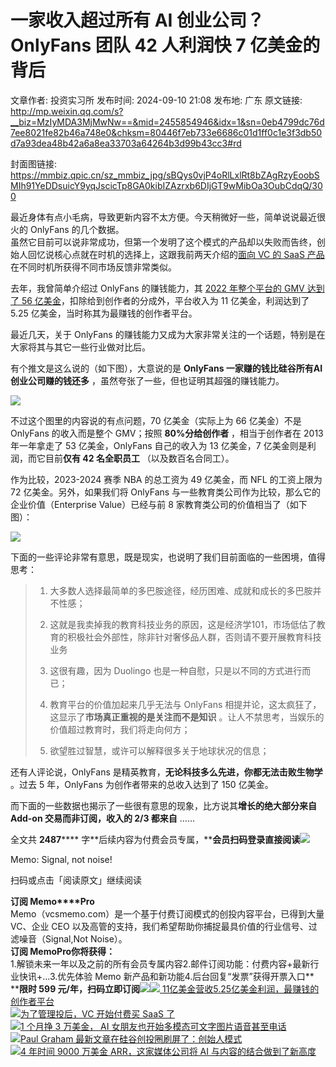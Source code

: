 # 一家收入超过所有 AI 创业公司？OnlyFans 团队 42 人利润快 7 亿美金的背后

文章作者: 投资实习所
发布时间: 2024-09-10 21:08
发布地: 广东
原文链接: http://mp.weixin.qq.com/s?__biz=MzIyMDA3MjMwNw==&mid=2455854946&idx=1&sn=0eb4799dc76d7ee8021fe82b46a748e0&chksm=80446f7eb733e6686c01d1ff0c1e3f3db50d7a93dea48b42a6a8ea33703a64264b3d99b43cc3#rd

封面图链接: https://mmbiz.qpic.cn/sz_mmbiz_jpg/sBQys0vjP4oRlLxlRt8bZAgRzyEoobSMIh91YeDDsuicY9yqJscicTp8GA0kibIZAzrxb6DIjGT9wMibOa3OubCdqQ/300

最近身体有点小毛病，导致更新内容不太方便。今天稍微好一些，简单说说最近很火的 OnlyFans 的几个数据。  
虽然它目前可以说非常成功，但第一个发明了这个模式的产品却以失败而告终，创始人回忆说核心点就在时机的选择上，这跟我前两天介绍的[面向 VC 的 SaaS
产品](http://mp.weixin.qq.com/s?__biz=MzIyMDA3MjMwNw==&mid=2455854922&idx=1&sn=bd280971b7be7ca56e01585d9eaac718&chksm=80446f56b733e6406896a9d01254d245e03e545be93f1dbbddf9caaf9ec2ba72ca3091dc6446&scene=21#wechat_redirect)在不同时机所获得不同市场反馈非常类似。

去年，我曾简单介绍过 OnlyFans 的赚钱能力，其 [2022 年整个平台的 GMV 达到了 56
亿美金](http://mp.weixin.qq.com/s?__biz=MzIyMDA3MjMwNw==&mid=2455851875&idx=1&sn=186fc5b8de23410350dae7a2fb050c6c&chksm=8044637fb733ea6919a0a36659311ee13673de4e8d87abc6c2865d29e21348cdf6eb0c50557c&scene=21#wechat_redirect)，扣除给到创作者的分成外，平台收入为
11 亿美金，利润达到了 5.25 亿美金，当时称其为最赚钱的创作者平台。

最近几天，关于 OnlyFans 的赚钱能力又成为大家非常关注的一个话题，特别是在大家将其与其它一些行业做对比后。

有个推文是这么说的（如下图），大意说的是 **OnlyFans 一家赚的钱比硅谷所有AI 创业公司赚的钱还多**
，虽然夸张了一些，但也证明其超强的赚钱能力。

![](https://mmbiz.qpic.cn/sz_mmbiz_png/sBQys0vjP4oRlLxlRt8bZAgRzyEoobSM8g1Oq5akphJOMIUdnw1BQXEiceUibNyxkRclw6RheCniaAeJibibG68DCWw/640?wx_fmt=png&from=appmsg)

不过这个图里的内容说的有点问题，70 亿美金（实际上为 66 亿美金）不是 OnlyFans 的收入而是整个 GMV；按照 **80%分给创作者**
，相当于创作者在 2013 年一年拿走了 53 亿美金，OnlyFans 自己的收入为 13 亿美金，7 亿美金则是利润，而它目前**仅有 42
名全职员工** （以及数百名合同工）。

作为比较，2023-2024 赛季 NBA 的总工资为 49 亿美金，而 NFL 的工资上限为 72 亿美金。另外，如果我们将 OnlyFans
与一些教育类公司作为比较，那么它的企业价值（Enterprise Value）已经与前 8 家教育类公司的价值相当了（如下图）：

![](https://mmbiz.qpic.cn/sz_mmbiz_jpg/sBQys0vjP4oRlLxlRt8bZAgRzyEoobSMWrq50EsoGpAqkxlgy9TKdUXPvlXicaJGX8pfPO8JxE1N1YJtk6an9qQ/640?wx_fmt=jpeg&from=appmsg)

下面的一些评论非常有意思，既是现实，也说明了我们目前面临的一些困境，值得思考：

>   1. 大多数人选择最简单的多巴胺途径，经历困难、成就和成长的多巴胺并不性感；
>
>   2. 这就是我卖掉我的教育科技业务的原因，这是经济学101，市场低估了教育的积极社会外部性，除非针对奢侈品人群，否则请不要开展教育科技业务
>
>   3. 这很有趣，因为 Duolingo 也是一种自慰，只是以不同的方式进行而已；
>
>   4. 教育平台的价值加起来几乎无法与 OnlyFans 相提并论，这太疯狂了，这显示了**市场真正重视的是关注而不是知识**
> 。让人不禁思考，当娱乐的价值超过教育时，我们将走向何方；
>
>   5. 欲望胜过智慧，或许可以解释很多关于地球状况的信息；
>
>

还有人评论说，OnlyFans 是精英教育，**无论科技多么先进，你都无法击败生物学** 。过去 5 年，OnlyFans 为创作者带来的总收入达到了
150 亿美金。

而下面的一些数据也揭示了一些很有意思的现象，比方说其**增长的绝大部分来自Add-on 交易而非订阅，收入的 2/3 都来自** ……

全文共 **2487******
字**后续内容为付费会员专属，****会员扫码登录直接阅读**![](https://mmbiz.qpic.cn/sz_mmbiz_png/sBQys0vjP4oRlLxlRt8bZAgRzyEoobSMTz3Jyvcww01g4kZvvSLfg9eCnicLa0gTearD9pGwc8ZMSibs5ILvFQMQ/640?wx_fmt=png&from=appmsg)  

Memo: Signal, not noise!

扫码或点击「阅读原文」继续阅读

**订阅 Memo****Pro**  
Memo（vcsmemo.com）是一个基于付费订阅模式的创投内容平台，已得到大量 VC、企业 CEO
以及高管的支持，我们希望帮助你捕捉最具价值的行业信号、过滤噪音（Signal,Not Noise）。  
**订阅 Memo****Pro****你将获得：**  
1.解锁未来一年以及之前的所有会员专属内容2.邮件订阅功能：付费内容+最新行业快讯+...3.优先体验 Memo
新产品和新功能4.后台回复“发票”获得开票入口**  
****限时 599
元/年，扫码立即订阅**![](https://mmbiz.qpic.cn/mmbiz_png/mrJibAziaMQhQGoNHniac6wGOyRe172dlS0HCYicyjiaCTtly2pULIz6YPNsXeRjoQFSuDYezsia4ibhbAc1X3GKtVRyw/640?wx_fmt=png&wxfrom=5&wx_lazy=1&wx_co=1)[![](https://mmbiz.qpic.cn/sz_mmbiz_jpg/sBQys0vjP4rwlVBsySPp6jzRD83b4LE7B542wRv20OE15NOhcH1ZULV8QibRACUibiaFkm9B5fJibA7icrYKZdyyIJQ/640?wx_fmt=jpeg)
11亿美金营收5.25亿美金利润，最赚钱的创作者平台](https://mp.weixin.qq.com/s?__biz=MzIyMDA3MjMwNw==&mid=2455851875&idx=1&sn=186fc5b8de23410350dae7a2fb050c6c&chksm=8044637fb733ea6919a0a36659311ee13673de4e8d87abc6c2865d29e21348cdf6eb0c50557c&scene=21#wechat_redirect)  
[![](https://mmbiz.qpic.cn/sz_mmbiz_jpg/sBQys0vjP4oibOgTO30qShicgS9kKehue3jf1L9uB9JmUvIaCeIibc3Q1iaduB2JAr2B8FFBnSyEhfPJcEnADVm5Ow/640?wx_fmt=jpeg)为了管理投后，VC
开始付费买 SaaS
了](https://mp.weixin.qq.com/s?__biz=MzIyMDA3MjMwNw==&mid=2455854922&idx=1&sn=bd280971b7be7ca56e01585d9eaac718&chksm=80446f56b733e6406896a9d01254d245e03e545be93f1dbbddf9caaf9ec2ba72ca3091dc6446&scene=21#wechat_redirect)  
[![](https://mmbiz.qpic.cn/sz_mmbiz_jpg/sBQys0vjP4okzgdJgJD3VeZJwVIfgNuVfuIIvbDLjAOLGpPSkGibnE25y69BibwNteYtnVV3G4Bt0exM5f5V0IyQ/640?wx_fmt=jpeg)1
个月挣 3 万美金， AI
女朋友也开始多模态可文字图片语音甚至电话](https://mp.weixin.qq.com/s?__biz=MzIyMDA3MjMwNw==&mid=2455853027&idx=1&sn=9bff7ef8a4232504079dbd97483f9f4b&chksm=804467ffb733eee99bb5725357019c6fc07d5a03f340749e9e36e63807d5c59203898e665340&scene=21#wechat_redirect)  
[![](https://mmbiz.qpic.cn/sz_mmbiz_jpg/sBQys0vjP4oXtnPlWPF7enD3MgtnHLBOTiah2jKIUmqIMsSLVtepFys7akABEOXmPjkuLQUJZcaalMUPIibtkaMQ/640?wx_fmt=jpeg)Paul
Graham
最新文章在硅谷创投圈刷屏了：创始人模式](https://mp.weixin.qq.com/s?__biz=MzIyMDA3MjMwNw==&mid=2455854892&idx=1&sn=24fec762cc9ae83470c710a54003c8d2&chksm=80446f30b733e626176057121038117c3919b114c47a59a73cf94d8d018c2dac8b7b3ee21fe6&scene=21#wechat_redirect)  
[![](https://mmbiz.qpic.cn/sz_mmbiz_jpg/sBQys0vjP4ratoaA8TJhWKADFfazLTYOsDxPMoFtveo4icfD3MTr2VXWmOQ8d3YMOFbUYwcSnJibaIarIaFC4nlA/640?wx_fmt=jpeg)4
年时间 9000 万美金 ARR，这家媒体公司将 AI
与内容的结合做到了新高度](https://mp.weixin.qq.com/s?__biz=MzIyMDA3MjMwNw==&mid=2455854932&idx=1&sn=6cbb870adbbde7eb93d5f0d717ecff5f&chksm=80446f48b733e65e4e77d3594060e91d09c37ddd49d379336773aa0aa4d09b28c1cc739da9e6&scene=21#wechat_redirect)

  

